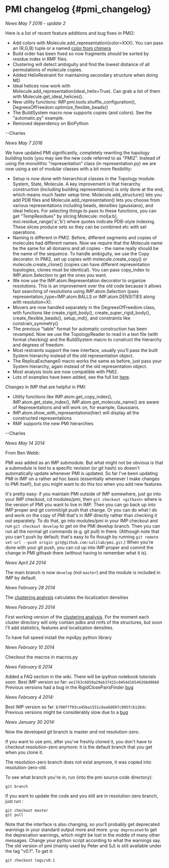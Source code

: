 PMI changelog {#pmi_changelog}
=============

*News May 7 2016 - update 2*

Here is a list of recent feature additions and bug fixes in PMI2:
* Add colors with Molecule.add_representation(color=XXX). You can pass an (R,G,B) tuple or a named [color from chimera](https://www.cgl.ucsf.edu/chimera/docs/UsersGuide/colortables.html)
* Build order has been fixed so now fragments should be sorted by residue index in RMF files.
* Clustering will detect ambiguity and find the lowest distance of all permutations of molecule copies.
* Added HelixRestraint for maintaining secondary structure when doing MD
* Ideal helices now work with Molecule.add_representation(ideal_helix=True). Can grab a list of them with Molecule.get_ideal_helices().
* New utility functions: IMP.pmi.tools.shuffle_configuration(), DegreesOfFreedom.optimize_flexible_beads()
* The BuildSystem macro now supports copies (and colors). See the "automatic.py" example.
* Removed dependency on BioPython

--Charles

*News May 7 2016*

We have updated PMI significantly, completely rewriting the topology building tools (you may see the new code referred to as "PMI2". Instead of using the monolithic "representation" class (in representation.py) we are now using a set of modular classes with a bit more flexibility:
* Setup is now done with hierarchical classes in the Topology module: System, State, Molecule. A key improvement is that hierarchy construction (including building representations) is only done at the end, which means much faster setup time. Molecule.add_structure() lets you add PDB files and Molecule.add_representation() lets you choose from various representations including beads, densities (gaussians), and ideal helices. For selecting things to pass to these functions, you can get "TempResidues" by slicing Molecule: mol[a:b], mol.residue_range('a','b') where quotes indicate PDB-style indexing. These slices produce sets so they can be combined etc with set operations.
* Naming is different in PMI2. Before, different segments and copies of molecules had different names. Now we require that the Molecule name be the same for all domains and all copies - the name really should be the name of the sequence. To handle ambiguity, we use the Copy decorator. In PMI2, set up copies with molecule.create_copy() or molecule.create_clone() (copies can have different representation topologies, clones must be identical). You can pass copy_index to IMP.atom.Selection to get the ones you want.
* We now use the IMP.atom.Representation decorator to organize resolutions. This is an improvement over the old code because it allows fast searching of resolutions using IMP.atom.Selection (pass representation_type=IMP.atom.BALLS or IMP.atom.DENSITIES along with resolution=X).
* Movers are now handled separately in the DegreesOfFreedom class, with functions like create_rigid_body(), create_super_rigid_body(), create_flexible_beads(), setup_md(), and constraints like constrain_symmetry()
* The previous "table" format for automatic construction has been revamped. Now we use the TopologyReader to read in a text file (with format checking) and the BuildSystem macro to construct the hierarchy and degrees of freedom.
* Most restraints support the new interface, usually you'll pass the built System hierarchy instead of the old representation object.
* The ReplicaExchange0 macro works the same as before, just pass your System hierarchy, again instead of the old representation object.
* Most analysis tools are now compatible with PMI2. 
* Lots of examples have been added, see the full list [here](https://integrativemodeling.org/nightly/doc/ref/examples.html).

Changes in IMP that are helpful in PMI:
* Utility functions like IMP.atom.get_copy_index(), IMP.atom.get_state_index(), IMP.atom.get_molecule_name() are aware of Representations and will work on, for example, Gaussians.
* IMP.atom.show_with_representations(hier) will display all the constructed representations
* RMF supports the new PMI hierarchies

--Charles

*News May 14 2014*

From Ben Webb:

PMI was added as an IMP submodule. But what might not be obvious is that a submodule is tied to a specific revision (or git hash) so doesn't automatically update whenever PMI is updated. So far I've been updating PMI in IMP on a rather ad hoc basis (essentially whenever I make changes to PMI itself), but you might want to do this too when you add new features.

It's pretty easy: if you maintain PMI outside of IMP somewhere, just go into your IMP checkout, cd modules/pmi, then `git checkout <githash>` where <githash> is the version of PMI you want to live in IMP. Then you can go back up into IMP proper and git commit/git push that change. Or you can do what I do and work on the copy of PMI that's in IMP directly rather than checking it out separately. To do that, go into modules/pmi in your IMP checkout and run `git checkout develop` to get on the PMI develop branch. Then you can run all the normal git commands (e.g. git pull) in there. (Although note that you can't push by default; that's easy to fix though by running `git remote set-url --push origin git@github.com:salilab/pmi.git`.) When you're done with your git push, you can cd up into IMP proper and commit the change in PMI githash there (without having to remember what it is).

*News April 24 2014*

The main branch is now `develop` (not `master`) and the module is included
in IMP by default.

*News February 28 2014*

The [clustering analysis](http://nbviewer.ipython.org/github/salilab/pmi/blob/main/examples/analysis/clustering_analysis.ipynb?create=1) calculates the localization densities

*News February 25 2014*

First working version of the [clustering analysis](http://nbviewer.ipython.org/github/salilab/pmi/blob/main/examples/analysis/clustering_analysis.ipynb?create=1). For the moment each cluster directory will only contain pdbs and rmfs
of the structures, but soon I'll add statistics, features and localization densities.

To have full speed install the mpi4py python library


*News February 10 2014*

Checkout the macros in macros.py

*News February 6 2014*

Added a FAQ section in the wiki. There will be ipython notebook tutorials soon.
Best IMP version so far: `ee1763c6859a29ab37415c8454d16549268d9668`
Previous versions had a bug in the RigidClosePairsFinder [bug](https://github.com/salilab/pmi/issues/19)


*News February 4 2014:*

Best IMP version so far: `b700fff93ca45ba1551c8aa9d697c805fcb126dc`
Previous versions might be considerably slow due to a [bug](https://github.com/salilab/imp/issues/724)

*News January 30 2014:*

Now the developed git branch is master and not resolution-zero.

If you want to use pmi, after you've freshly cloned it,
you don't have to checkout resolution-zero anymore:
it is the default branch that you get when you clone it.

The resolution-zero branch does not exist anymore,
it was copied into resolution-zero-old.

To see what branch you're in, run (into the pmi source code directory):

    git branch

If you want to update the code and you still are in resolution-zero branch,
just run :

    git checkout master
    git pull

Note that the interface is also changing,
so you'll probably get deprecated warnings in your standard output more and more.
`grep deprecated`  to get the deprecation warnings, which might be lost in the middle of many other messages. Change your python script according to what the warnings say.
The old version of pmi (mainly used by Peter and SJ) is
still available under the tag "v0.1". To get it:

`git checkout tags/v0.1`

